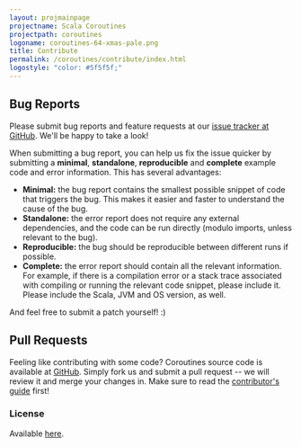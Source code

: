 ```yaml
---
layout: projmainpage
projectname: Scala Coroutines
projectpath: coroutines
logoname: coroutines-64-xmas-pale.png
title: Contribute
permalink: /coroutines/contribute/index.html
logostyle: "color: #5f5f5f;"
---
```



## Bug Reports

Please submit bug reports and feature requests at our
[issue tracker at GitHub](https://github.com/storm-enroute/macrogl/issues).
We'll be happy to take a look!

When submitting a bug report, you can help us fix the issue quicker
by submitting a **minimal**, **standalone**, **reproducible** and
**complete** example code and error information.
This has several advantages:

- **Minimal:** the bug report contains the smallest possible snippet of code
  that triggers the bug.
  This makes it easier and faster to understand the cause of the bug.
- **Standalone:** the error report does not require any external dependencies, and the
  code can be run directly (modulo imports, unless relevant to the bug).
- **Reproducible:** the bug should be reproducible between different runs if possible.
- **Complete:** the error report should contain all the relevant information.
  For example, if there is a compilation error or a stack trace associated with
  compiling or running the relevant code snippet, please include it. Please include the
  Scala, JVM and OS version, as well.

And feel free to submit a patch yourself! :)


## Pull Requests

Feeling like contributing with some code?
Coroutines source code is available at
[GitHub](https://github.com/storm-enroute/coroutines).
Simply fork us and submit a pull request --
we will review it and merge your changes in.
Make sure to read the [contributor's guide](/dev/contribute/) first!


### License

Available
[here](https://raw.githubusercontent.com/storm-enroute/coroutines/master/LICENSE).

<span id="licensebox"></span>

<script src="/resources/js/setlicense.js">_</script>
<script src="/resources/js/setlicense-coroutines.js">_</script>
